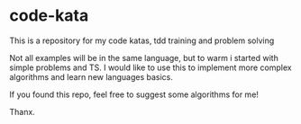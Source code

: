# code-kata

This is a repository for my code katas, tdd training and problem solving

Not all examples will be in the same language, but to warm i started with simple problems and TS.
I would like to use this to implement more complex algorithms and learn new languages basics.

If you found this repo, feel free to suggest some algorithms for me!

Thanx.


